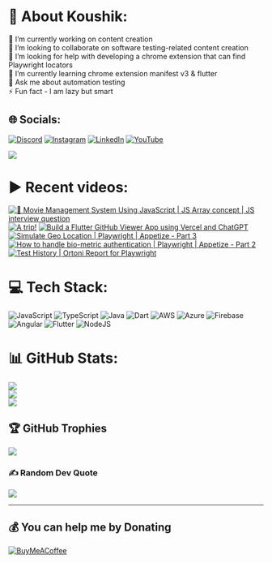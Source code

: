 # 💫 About Koushik:
🔭 I’m currently working on content creation<br>👯 I’m looking to collaborate on software testing-related content creation<br>🤝 I’m looking for help with developing a chrome extension that can find Playwright locators<br>🌱 I’m currently learning chrome extension manifest v3 & flutter<br>💬 Ask me about automation testing<br>⚡ Fun fact - I am lazy but smart


## 🌐 Socials:
[![Discord](https://img.shields.io/badge/Discord-%237289DA.svg?logo=discord&logoColor=white)](htttps://discord.gg/https://discord.gg/UunqzYFHPX) [![Instagram](https://img.shields.io/badge/Instagram-%23E4405F.svg?logo=Instagram&logoColor=white)](https://instagram.com/ortonikc) [![LinkedIn](https://img.shields.io/badge/LinkedIn-%230077B5.svg?logo=linkedin&logoColor=white)](https://linkedin.com/in/ortoni) [![YouTube](https://img.shields.io/badge/YouTube-%23FF0000.svg?logo=YouTube&logoColor=white)](https://youtube.com/@letcode) 

[![](https://visitcount.itsvg.in/api?id=ortonikc&icon=6&color=0)](https://visitcount.itsvg.in)
# ▶️ Recent videos:
<!-- BEGIN YOUTUBE-CARDS -->
[![🎥 Movie Management System Using JavaScript | JS Array concept | JS interview question](https://ytcards.demolab.com/?id=8-eRmf8hv8w&title=%F0%9F%8E%A5+Movie+Management+System+Using+JavaScript+%7C+JS+Array+concept+%7C+JS+interview+question&lang=en&timestamp=1737039089&background_color=%230d1117&title_color=%23ffffff&stats_color=%23dedede&max_title_lines=1&width=250&border_radius=5 "🎥 Movie Management System Using JavaScript | JS Array concept | JS interview question")](https://www.youtube.com/watch?v=8-eRmf8hv8w)
[![A trip!](https://ytcards.demolab.com/?id=zURUHqSdPdk&title=A+trip%21&lang=en&timestamp=1735998443&background_color=%230d1117&title_color=%23ffffff&stats_color=%23dedede&max_title_lines=1&width=250&border_radius=5 "A trip!")](https://www.youtube.com/watch?v=zURUHqSdPdk)
[![Build a Flutter GitHub Viewer App using Vercel and ChatGPT](https://ytcards.demolab.com/?id=UEpJLvhwp-Q&title=Build+a+Flutter+GitHub+Viewer+App+using+Vercel+and+ChatGPT&lang=en&timestamp=1732907685&background_color=%230d1117&title_color=%23ffffff&stats_color=%23dedede&max_title_lines=1&width=250&border_radius=5 "Build a Flutter GitHub Viewer App using Vercel and ChatGPT")](https://www.youtube.com/watch?v=UEpJLvhwp-Q)
[![Simulate Geo Location | Playwright | Appetize - Part 3](https://ytcards.demolab.com/?id=88PngzTxxl0&title=Simulate+Geo+Location+%7C+Playwright+%7C+Appetize+-+Part+3&lang=en&timestamp=1732333703&background_color=%230d1117&title_color=%23ffffff&stats_color=%23dedede&max_title_lines=1&width=250&border_radius=5 "Simulate Geo Location | Playwright | Appetize - Part 3")](https://www.youtube.com/watch?v=88PngzTxxl0)
[![How to handle bio-metric authentication | Playwright | Appetize - Part 2](https://ytcards.demolab.com/?id=23wHdOAMfJY&title=How+to+handle+bio-metric+authentication+%7C+Playwright+%7C+Appetize+-+Part+2&lang=en&timestamp=1732210404&background_color=%230d1117&title_color=%23ffffff&stats_color=%23dedede&max_title_lines=1&width=250&border_radius=5 "How to handle bio-metric authentication | Playwright | Appetize - Part 2")](https://www.youtube.com/watch?v=23wHdOAMfJY)
[![Test History | Ortoni Report for Playwright](https://ytcards.demolab.com/?id=kep8DCgDg6E&title=Test+History+%7C+Ortoni+Report+for+Playwright&lang=en&timestamp=1731310712&background_color=%230d1117&title_color=%23ffffff&stats_color=%23dedede&max_title_lines=1&width=250&border_radius=5 "Test History | Ortoni Report for Playwright")](https://www.youtube.com/watch?v=kep8DCgDg6E)
<!-- END YOUTUBE-CARDS -->
# 💻 Tech Stack:
![JavaScript](https://img.shields.io/badge/javascript-%23323330.svg?style=for-the-badge&logo=javascript&logoColor=%23F7DF1E) ![TypeScript](https://img.shields.io/badge/typescript-%23007ACC.svg?style=for-the-badge&logo=typescript&logoColor=white) ![Java](https://img.shields.io/badge/java-%23ED8B00.svg?style=for-the-badge&logo=java&logoColor=white) ![Dart](https://img.shields.io/badge/dart-%230175C2.svg?style=for-the-badge&logo=dart&logoColor=white) ![AWS](https://img.shields.io/badge/AWS-%23FF9900.svg?style=for-the-badge&logo=amazon-aws&logoColor=white) ![Azure](https://img.shields.io/badge/azure-%230072C6.svg?style=for-the-badge&logo=azure-devops&logoColor=white) ![Firebase](https://img.shields.io/badge/firebase-%23039BE5.svg?style=for-the-badge&logo=firebase) ![Angular](https://img.shields.io/badge/angular-%23DD0031.svg?style=for-the-badge&logo=angular&logoColor=white) ![Flutter](https://img.shields.io/badge/Flutter-%2302569B.svg?style=for-the-badge&logo=Flutter&logoColor=white) ![NodeJS](https://img.shields.io/badge/node.js-6DA55F?style=for-the-badge&logo=node.js&logoColor=white)
# 📊 GitHub Stats:
![](https://github-readme-stats.vercel.app/api?username=ortonikc&theme=radical&hide_border=true&include_all_commits=true&count_private=true)<br/>
![](https://github-readme-streak-stats.herokuapp.com/?user=ortonikc&theme=radical&hide_border=true)<br/>
![](https://github-readme-stats.vercel.app/api/top-langs/?username=ortonikc&theme=radical&hide_border=true&include_all_commits=true&count_private=true&layout=compact)

## 🏆 GitHub Trophies
![](https://github-profile-trophy.vercel.app/?username=ortonikc&theme=discord&no-frame=false&no-bg=true&margin-w=4)

### ✍️ Random Dev Quote
![](https://quotes-github-readme.vercel.app/api?type=horizontal&theme=radical)

---
  ## 💰 You can help me by Donating
  [![BuyMeACoffee](https://img.shields.io/badge/Buy%20Me%20a%20Coffee-ffdd00?style=for-the-badge&logo=buy-me-a-coffee&logoColor=black)](https://buymeacoffee.com/letcode) 

  
<!-- Proudly created with GPRM ( https://gprm.itsvg.in ) -->
